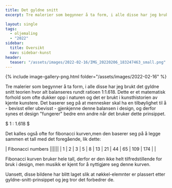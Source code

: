 ```yaml
---
title: Det gyldne snitt
excerpt: Tre malerier som begynner å ta form, i alle disse har jeg brukt det gyldne snitt teorien hvor alt balanseres rundt ratioen...

layout: single
tags: 
  - oljemaling
  - "2022"
sidebar:
  title: Oversikt
  nav: sidebar-kunst
header:
  teaser: "/assets/images/2022-02-16/IMG_20220206_183247463_small.png"
---
```

{% include image-gallery-png.html folder="/assets/images/2022-02-16" %}

Tre malerier som begynner å ta form, i alle disse har jeg brukt det gyldne snitt teorien hvor alt balanseres rundt ratioen 1:1.618. Dette er et matematisk forhold som ofte dukker opp i naturen og det er brukt i kunsthistorien av kjente kunstere. Det baserer seg på at mennesker skal ha en tilbøylighet til å - bevisst eller ubevisst - gjenkjenne denne balansen i design, og derfor synes et design "fungerer" bedre enn andre når det bruker dette prinsippet.

$ 1 : 1.618 $

Det kalles også ofte for fibonacci kurven,men den baserer seg på å legge sammen et tall med det foregående, lik dette:

| Fibonacci numbers ||||||
| 1 | 2 | 3  | 5 | 8 | 13 | 21 | 44 | 65 | 109 | 174 |  |

Fibonacci kurven bruker hele tall, derfor er den ikke helt tilfredstillende for bruk i design, men musikk er kjent for å nyttigjøre seg denne kurven.

Uansett, disse bildene har blitt laget slik at nøkkel-elemnter er plassert etter gyldne-snitt-prinsippet og jeg tror det forbedrer de.
